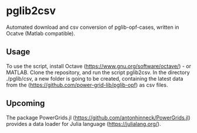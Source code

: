 # pglib2csv
Automated download and csv conversion of pglib-opf-cases, written in Ocatve (Matlab compatible).

## Usage

To use the script, install Octave (https://www.gnu.org/software/octave/) - or MATLAB.
Clone the repository, and run the script pglib2csv.
In the directory ./pglib/csv, a new folder is going to be created, containing the latest data from the (https://github.com/power-grid-lib/pglib-opf) as csv files.

## Upcoming

The package PowerGrids.jl (https://github.com/antonhinneck/PowerGrids.jl) provides a data loader for Julia language (https://julialang.org/).
